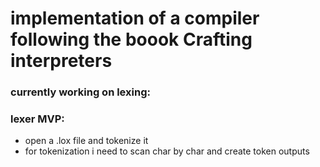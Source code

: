 # implementation of a compiler following the boook Crafting interpreters

### currently working on lexing:
### lexer MVP:
* open a .lox file and tokenize it
* for tokenization i need to scan char by char and create token outputs
